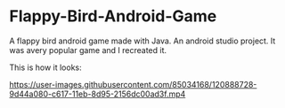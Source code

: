# Flappy-Bird-Android-Game
A flappy bird android game made with Java. An android studio project.
It was avery popular game and I recreated it.

This is how it looks:


https://user-images.githubusercontent.com/85034168/120888728-9d44a080-c617-11eb-8d95-2156dc00ad3f.mp4

